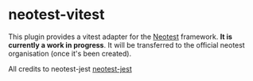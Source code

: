 # neotest-vitest

This plugin provides a vitest adapter for the [Neotest](https://github.com/rcarriga/neotest) framework.
**It is currently a work in progress**. It will be transferred to the official neotest organisation (once it's been created).

All credits to neotest-jest [neotest-jest](https://github.com/haydenmeade/neotest-jest)

